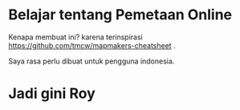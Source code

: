 Belajar tentang Pemetaan Online
===========

Kenapa membuat ini? karena terinspirasi https://github.com/tmcw/mapmakers-cheatsheet .

Saya rasa perlu dibuat untuk pengguna indonesia. 

# Jadi gini Roy
